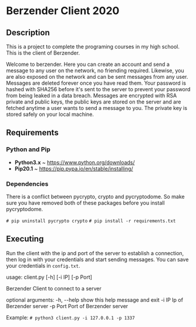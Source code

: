# Berzender Client 2020

## Description

This is a project to complete the programing courses in my high school. This is the client of Berzender.

Welcome to berzender. Here you can create an account and send a message to any user on the network, no friending required. Likewise, you are also exposed on the network and can be sent messages from any user. Messages are deleted forever once you have read them.
Your password is hashed with SHA256 before it's sent to the server to prevent your password from being leaked in a data breach.
Messages are encrypted with RSA private and public keys, the public keys are stored on the server and are fetched anytime a user wants to send a message to you.
The private key is stored safely on your local machine.

## Requirements

### Python and Pip

- **Python3.x** ~ <https://www.python.org/downloads/>
- **Pip20.1** ~ <https://pip.pypa.io/en/stable/installing/>

### Dependencies

There is a conflict between pycrypto, crypto and pycryptodome. So make sure you have removed both of these packages before you install pycryptodome.

`# pip uninstall pycrypto crypto`
`# pip install -r requirements.txt`

## Executing

Run the client with the ip and port of the server to establish a connection, then log in with your credentials and start sending messages. You can save your credentials in `config.txt`.

usage: client.py [-h] [-i IP] [-p Port]

Berzender Client to connect to a server

optional arguments:
  -h, --help  show this help message and exit
  -i IP       Ip of Berzender server
  -p Port        Port of Berzender server

Example:
`# python3 client.py -i 127.0.0.1 -p 1337`
